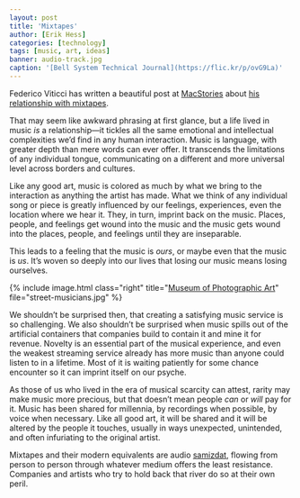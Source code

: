 ```yaml
---
layout: post
title: 'Mixtapes'
author: [Erik Hess]
categories: [technology]
tags: [music, art, ideas]
banner: audio-track.jpg
caption: '[Bell System Technical Journal](https://flic.kr/p/ovG9La)'
---
```


Federico Viticci has written a beautiful post at [MacStories](https://www.macstories.net/) about [his relationship with mixtapes](https://www.macstories.net/stories/i-made-you-a-mixtape/).

That may seem like awkward phrasing at first glance, but a life lived in music *is* a relationship&mdash;it tickles all the same emotional and intellectual complexities we’d find in any human interaction. Music is language, with greater depth than mere words can ever offer. It transcends the limitations of any individual tongue, communicating on a different and more universal level across borders and cultures.

Like any good art, music is colored as much by what we bring to the interaction as anything the artist has made. What we think of any individual song or piece is greatly influenced by our feelings, experiences, even the location where we hear it. They, in turn, imprint back on the music. Places, people, and feelings get wound into the music and the music gets wound into the places, people, and feelings until they are inseparable.

This leads to a feeling that the music is *ours*, or maybe even that the music is *us*. It’s woven so deeply into our lives that losing our music means losing ourselves.

{% include image.html class="right" title="[Museum of Photographic Art](https://flic.kr/p/9GE7e4)" file="street-musicians.jpg" %}

We shouldn’t be surprised then, that creating a satisfying music service is so challenging. We also shouldn’t be surprised when music spills out of the artificial containers that companies build to contain it and mine it for revenue. Novelty is an essential part of the musical experience, and even the weakest streaming service already has more music than anyone could listen to in a lifetime. Most of it is waiting patiently for some chance encounter so it can imprint itself on our psyche.

As those of us who lived in the era of musical scarcity can attest, rarity may make music more precious, but that doesn’t mean people *can* or *will* pay for it. Music has been shared for millennia, by recordings when possible, by voice when necessary. Like all good art, it will be shared and it will be altered by the people it touches, usually in ways unexpected, unintended, and often infuriating to the original artist.

Mixtapes and their modern equivalents are audio [samizdat](https://en.wikipedia.org/wiki/Samizdat), flowing from person to person through whatever medium offers the least resistance. Companies and artists who try to hold back that river do so at their own peril.
